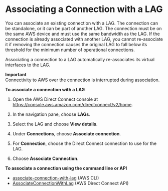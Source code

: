 # Associating a Connection with a LAG<a name="associate-connection-with-lag"></a>

You can associate an existing connection with a LAG\. The connection can be standalone, or it can be part of another LAG\. The connection must be on the same AWS device and must use the same bandwidth as the LAG\. If the connection is already associated with another LAG, you cannot re\-associate it if removing the connection causes the original LAG to fall below its threshold for the minimum number of operational connections\.

Associating a connection to a LAG automatically re\-associates its virtual interfaces to the LAG\.

**Important**  
Connectivity to AWS over the connection is interrupted during association\.

**To associate a connection with a LAG**

1. Open the AWS Direct Connect console at [https://console\.aws\.amazon\.com/directconnect/v2/home](https://console.aws.amazon.com/directconnect/v2/home)\.

1. In the navigation pane, choose **LAGs**\.

1. Select the LAG and choose **View details**\.

1. Under **Connections**, choose **Associate connection**\.

1. For **Connection**, choose the Direct Connect connection to use for the LAG\.

1. Choose **Associate Connection**\.

**To associate a connection using the command line or API**
+ [associate\-connection\-with\-lag](https://docs.aws.amazon.com/cli/latest/reference/directconnect/associate-connection-with-lag.html) \(AWS CLI\)
+ [AssociateConnectionWithLag](https://docs.aws.amazon.com/directconnect/latest/APIReference/API_AssociateConnectionWithLag.html) \(AWS Direct Connect API\)
